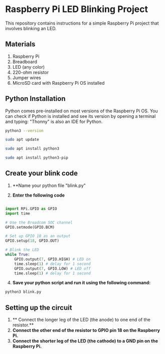 # Raspberry Pi LED Blinking Project

This repository contains instructions for a simple Raspberry Pi project that involves blinking an LED.

## Materials

1. Raspberry Pi
2. Breadboard
3. LED (any color)
4. 220-ohm resistor
5. Jumper wires
6. MicroSD card with Raspberry Pi OS installed

## Python Installation

Python comes pre-installed on most versions of the Raspberry Pi OS. You can check if Python is installed and see its version by opening a terminal and typing:
"Thonny" is also an IDE for Python.

```bash
python3 --version
```
```bash
sudo apt update

```
```bash
sudo apt install python3

```
```bash
sudo apt install python3-pip

```

## Create your blink code

1. **Name your python file "blink.py"

2. **Enter the following code**

```python

import RPi.GPIO as GPIO
import time

# Use the Broadcom SOC channel
GPIO.setmode(GPIO.BCM)

# Set up GPIO 18 as an output
GPIO.setup(18, GPIO.OUT)

# Blink the LED
while True:
    GPIO.output(7, GPIO.HIGH) # LED on
    time.sleep(1) # delay for 1 second
    GPIO.output(7, GPIO.LOW) # LED off
    time.sleep(1) # delay for 1 second
```
4. **Save your python script and run it using the following command:**

```python
python3 blink.py
```

## Setting up the circuit
1. ** Connect the longer leg of the LED (the anode) to one end of the resistor.**
2. **Connect the other end of the resistor to GPIO pin 18 on the Raspberry Pi.**
3. **Connect the shorter leg of the LED (the cathode) to a GND pin on the Raspberry Pi.**


